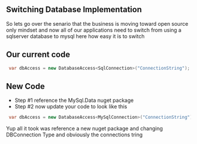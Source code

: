 
## Switching Database Implementation

So lets go over the senario that the business is moving toward open source only mindset and now all of our
applications need to switch from using a sqlserver database to mysql here how easy it is to switch



## Our current code
~~~csharp
 var dbAccess = new DatabaseAccess<SqlConnection>("ConnectionString");
~~~


## New Code
  * Step #1 reference the MySql.Data nuget package
  * Step #2 now update your code to look like this 
~~~csharp
 var dbAccess = new DatabaseAccess<MySqlConnection>("ConnectionString");
~~~

Yup all it took was reference a new nuget package and changing DBConnection Type and obviously the connections tring 
